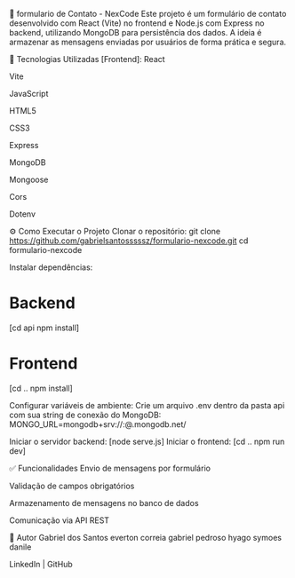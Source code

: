 📝 formulario de Contato - NexCode
Este projeto é um formulário de contato desenvolvido com React (Vite) no frontend e Node.js com Express no backend, utilizando MongoDB para persistência dos dados. A ideia é armazenar as mensagens enviadas por usuários de forma prática e segura.

📂 Tecnologias Utilizadas
[Frontend]:
React

Vite

JavaScript

HTML5

CSS3

[Backend]:
Node.js

Express

MongoDB

Mongoose

Cors

Dotenv

⚙️ Como Executar o Projeto
Clonar o repositório:
git clone https://github.com/gabrielsantosssssz/formulario-nexcode.git
cd formulario-nexcode

Instalar dependências:

# Backend
[cd api
npm install]

# Frontend
[cd ..
npm install]

Configurar variáveis de ambiente:
Crie um arquivo .env dentro da pasta api com sua string de conexão do MongoDB:
MONGO_URL=mongodb+srv://<usuario>:<senha>@<cluster>.mongodb.net/<dbname>

Iniciar o servidor backend:
[node serve.js]
Iniciar o frontend:
[cd ..
npm run dev]

✅ Funcionalidades
Envio de mensagens por formulário

Validação de campos obrigatórios

Armazenamento de mensagens no banco de dados

Comunicação via API REST



📌 Autor
Gabriel dos Santos
everton correia
gabriel pedroso 
hyago symoes
danile

LinkedIn | GitHub
